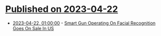 # [Published on 2023-04-22](index.md)

* [2023-04-22, 01:00:00](https://news.slashdot.org/story/23/04/21/2142212/smart-gun-operating-on-facial-recognition-goes-on-sale-in-us?utm_source=rss1.0mainlinkanon&utm_medium=feed) - [Smart Gun Operating On Facial Recognition Goes On Sale In US](https://news.slashdot.org/story/23/04/21/2142212/smart-gun-operating-on-facial-recognition-goes-on-sale-in-us?utm_source=rss1.0mainlinkanon&utm_medium=feed)
